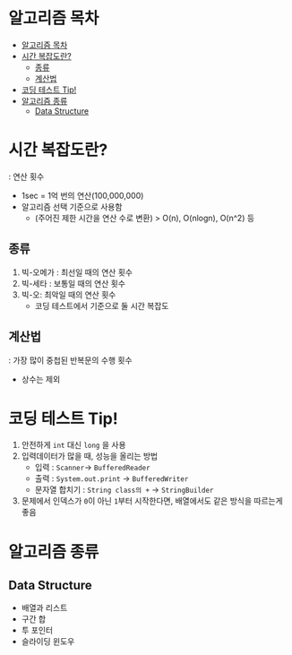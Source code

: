 # 알고리즘 목차
- [알고리즘 목차](#알고리즘-목차)
- [시간 복잡도란?](#시간-복잡도란)
  - [종류](#종류)
  - [계산법](#계산법)
- [코딩 테스트 Tip!](#코딩-테스트-tip)
- [알고리즘 종류](#알고리즘-종류)
  - [Data Structure](#data-structure)

# 시간 복잡도란?

: 연산 횟수

- 1sec = 1억 번의 연산(100,000,000)
- 알고리즘 선택 기준으로 사용함
    - (주어진 제한 시간을 연산 수로 변환) > O(n), O(nlogn), O(n^2) 등

## 종류

1. 빅-오메가 : 최선일 때의 연산 횟수
2. 빅-세타 : 보통일 때의 연산 횟수
3. 빅-오: 최악일 때의 연산 횟수
    - 코딩 테스트에서 기준으로 둘 시간 복잡도

## 계산법

: 가장 많이 중첩된 반복문의 수행 횟수

- 상수는 제외

# 코딩 테스트 Tip!

1. 안전하게 `int` 대신 `long` 을 사용
2. 입력데이터가 많을 때, 성능을 올리는 방법
    - 입력 : `Scanner`→ `BufferedReader`
    - 출력 : `System.out.print` → `BufferedWriter`
    - 문자열 합치기 : `String class의 +` → `StringBuilder`
3. 문제에서 인덱스가 `0`이 아닌 `1`부터 시작한다면, 배열에서도 같은 방식을 따르는게 좋음

# 알고리즘 종류

## Data Structure

- 배열과 리스트
- 구간 합
- 투 포인터
- 슬라이딩 윈도우